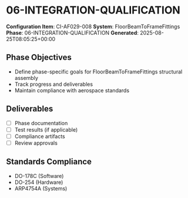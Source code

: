 # 06-INTEGRATION-QUALIFICATION

**Configuration Item**: CI-AF029-008
**System**: FloorBeamToFrameFittings
**Phase**: 06-INTEGRATION-QUALIFICATION
**Generated**: 2025-08-25T08:05:25+00:00

## Phase Objectives
- Define phase-specific goals for FloorBeamToFrameFittings structural assembly
- Track progress and deliverables
- Maintain compliance with aerospace standards

## Deliverables
- [ ] Phase documentation
- [ ] Test results (if applicable)
- [ ] Compliance artifacts
- [ ] Review approvals

## Standards Compliance
- DO-178C (Software)
- DO-254 (Hardware)
- ARP4754A (Systems)

